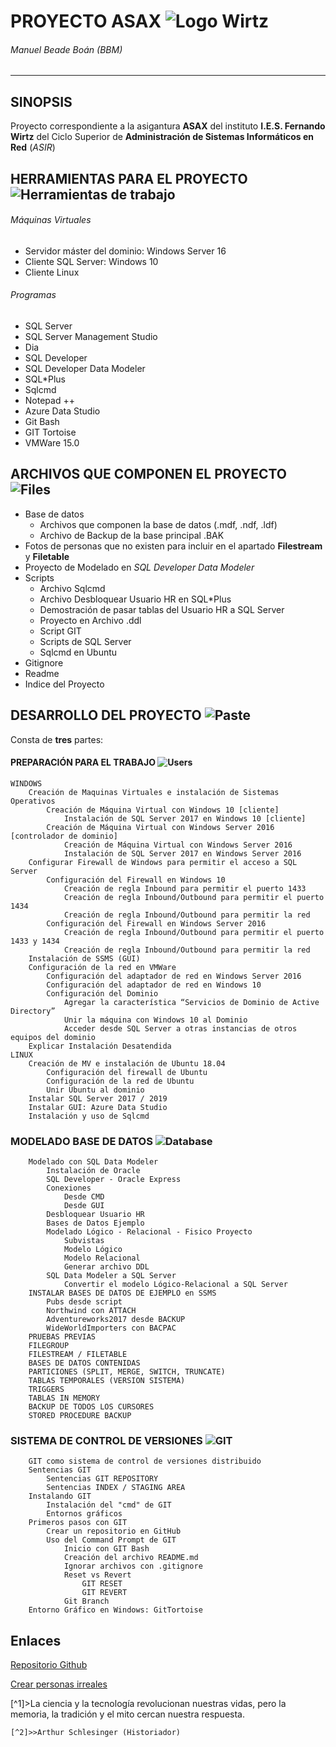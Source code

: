 # PROYECTO ASAX ![Logo Wirtz](https://user-images.githubusercontent.com/73242009/111064260-4a919780-84b3-11eb-9353-cef7b924da0c.png)
###### Manuel Beade Boán (BBM)
---


## SINOPSIS

Proyecto correspondiente a la asigantura **ASAX** del instituto **I.E.S. Fernando Wirtz** del Ciclo Superior de **Administración de Sistemas Informáticos en Red** (*ASIR*)


## HERRAMIENTAS PARA EL PROYECTO ![Herramientas de trabajo](https://user-images.githubusercontent.com/73242009/111064547-e96ac380-84b4-11eb-9662-d269f984244d.png)
###### Máquinas Virtuales
* Servidor máster del dominio: Windows Server 16
* Cliente SQL Server: Windows 10
* Cliente Linux
###### Programas
* SQL Server
* SQL Server Management Studio
* Dia
* SQL Developer
* SQL  Developer Data Modeler
* SQL*Plus
* Sqlcmd
* Notepad ++
* Azure Data Studio
* Git Bash
* GIT Tortoise
* VMWare 15.0

## ARCHIVOS QUE COMPONEN EL PROYECTO ![Files](https://user-images.githubusercontent.com/73242009/111064750-1bc8f080-84b6-11eb-83d1-e06d0a76d26e.png)
* Base de datos
    * Archivos que componen la base de datos (.mdf, .ndf, .ldf)
    * Archivo de Backup de la base principal .BAK
* Fotos de personas que no existen para incluir en el apartado **Filestream** y **Filetable**
* Proyecto de Modelado en *SQL Developer Data Modeler*
* Scripts
    * Archivo Sqlcmd
	* Archivo Desbloquear Usuario HR en SQL*Plus
	* Demostración de pasar tablas del Usuario HR a SQL Server
	* Proyecto en Archivo .ddl
	* Script GIT
	* Scripts de SQL Server
	* Sqlcmd en Ubuntu
* Gitignore
* Readme
* Indice del Proyecto


## DESARROLLO DEL PROYECTO    ![Paste](https://user-images.githubusercontent.com/73242009/111062006-9db11d80-84a6-11eb-9ce5-163e69f1d68a.png)

Consta de **tres** partes:

#### PREPARACIÓN PARA EL TRABAJO    ![Users](https://user-images.githubusercontent.com/73242009/111062555-ddc5cf80-84a9-11eb-8eeb-5e64075dfb05.png)
~~~
WINDOWS
	Creación de Maquinas Virtuales e instalación de Sistemas Operativos 
		Creación de Máquina Virtual con Windows 10 [cliente]
			Instalación de SQL Server 2017 en Windows 10 [cliente]
		Creación de Máquina Virtual con Windows Server 2016 [controlador de dominio]
			Creación de Máquina Virtual con Windows Server 2016
			Instalación de SQL Server 2017 en Windows Server 2016
	Configurar Firewall de Windows para permitir el acceso a SQL Server 
		Configuración del Firewall en Windows 10
			Creación de regla Inbound para permitir el puerto 1433
			Creación de regla Inbound/Outbound para permitir el puerto 1434
			Creación de regla Inbound/Outbound para permitir la red
		Configuración del Firewall en Windows Server 2016
			Creación de regla Inbound/Outbound para permitir el puerto 1433 y 1434
			Creación de regla Inbound/Outbound para permitir la red
	Instalación de SSMS (GUI)
	Configuración de la red en VMWare
		Configuración del adaptador de red en Windows Server 2016			
		Configuración del adaptador de red en Windows 10
		Configuración del Dominio 
			Agregar la característica “Servicios de Dominio de Active Directory”
			Unir la máquina con Windows 10 al Dominio 
			Acceder desde SQL Server a otras instancias de otros equipos del dominio
	Explicar Instalación Desatendida
LINUX
	Creación de MV e instalación de Ubuntu 18.04
		Configuración del firewall de Ubuntu
		Configuración de la red de Ubuntu
		Unir Ubuntu al dominio
	Instalar SQL Server 2017 / 2019
	Instalar GUI: Azure Data Studio
	Instalación y uso de Sqlcmd
~~~~
### MODELADO BASE DE DATOS    ![Database](https://user-images.githubusercontent.com/73242009/111062509-917a8f80-84a9-11eb-8c91-790cfe026099.png)
~~~~
	Modelado con SQL Data Modeler 
		Instalación de Oracle
		SQL Developer - Oracle Express
		Conexiones
			Desde CMD
			Desde GUI
		Desbloquear Usuario HR
		Bases de Datos Ejemplo
		Modelado Lógico - Relacional - Fisico Proyecto
			Subvistas
			Modelo Lógico
			Modelo Relacional
			Generar archivo DDL
		SQL Data Modeler a SQL Server
			Convertir el modelo Lógico-Relacional a SQL Server
	INSTALAR BASES DE DATOS DE EJEMPLO en SSMS 
		Pubs desde script 
		Northwind con ATTACH
		Adventureworks2017 desde BACKUP
		WideWorldImporters con BACPAC
	PRUEBAS PREVIAS
	FILEGROUP 
	FILESTREAM / FILETABLE
	BASES DE DATOS CONTENIDAS 
	PARTICIONES (SPLIT, MERGE, SWITCH, TRUNCATE) 
	TABLAS TEMPORALES (VERSION SISTEMA) 
	TRIGGERS
	TABLAS IN MEMORY
	BACKUP DE TODOS LOS CURSORES
	STORED PROCEDURE BACKUP
~~~~
### SISTEMA DE CONTROL DE VERSIONES    ![GIT](https://user-images.githubusercontent.com/73242009/111062657-79efd680-84aa-11eb-8742-84f85ebb90cc.png)
~~~~
	GIT como sistema de control de versiones distribuido
	Sentencias GIT
		Sentencias GIT REPOSITORY
		Sentencias INDEX / STAGING AREA
	Instalando GIT
		Instalación del "cmd" de GIT
		Entornos gráficos
	Primeros pasos con GIT
		Crear un repositorio en GitHub
		Uso del Command Prompt de GIT
			Inicio con GIT Bash
			Creación del archivo README.md
			Ignorar archivos con .gitignore
			Reset vs Revert
				GIT RESET
				GIT REVERT
			Git Branch
	Entorno Gráfico en Windows: GitTortoise
~~~~

## Enlaces

[Repositorio Github](https://github.com/BBMASAX/BBMASPACE.git)

[Crear personas irreales](https://generated.photos/)


[^1]>La ciencia y la tecnología revolucionan nuestras vidas, pero la memoria, la tradición y el mito cercan nuestra respuesta.

    [^2]>>Arthur Schlesinger (Historiador)